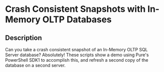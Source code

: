 # Crash Consistent Snapshots with In-Memory OLTP Databases

## Description
Can you take a crash consistent snapshot of an In-Memory OLTP SQL Server database?  Absolutely!  These scripts show a demo using Pure's PowerShell SDK1 to accomplish this, and refresh a second copy of the database on a second server.
